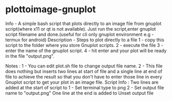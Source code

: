 # plottoimage-gnuplot
Info - A simple bash script that plots directly to an image file from gnuplot script(where x11 or qt is not available). Just run the script,enter gnuplot script filename and done.(useful for cli only gnuplot environment e.g - termux for android)
Description -
Steps to plot directly to a file
1 - copy this script to the folder where you store Gnuplot scripts.
2 - execute the file
3 - enter the name of the gnuplot script.
4 - hit enter and your plot will be ready in the file "output.png".

Notes : 
1 - You can edit plot.sh file to change output file name.
2 - This file does nothing but inserts two lines at start of file and a single line at end of file to achieve the result so that you don't have to enter those line in every Gnuplot script to get your plot in an image file.
Script Info :
Two lines are added at the start of script to
1 - Set terminal type to png
2 - Set output file name to "output.png"
One line at the end is added to 
Unset output file

